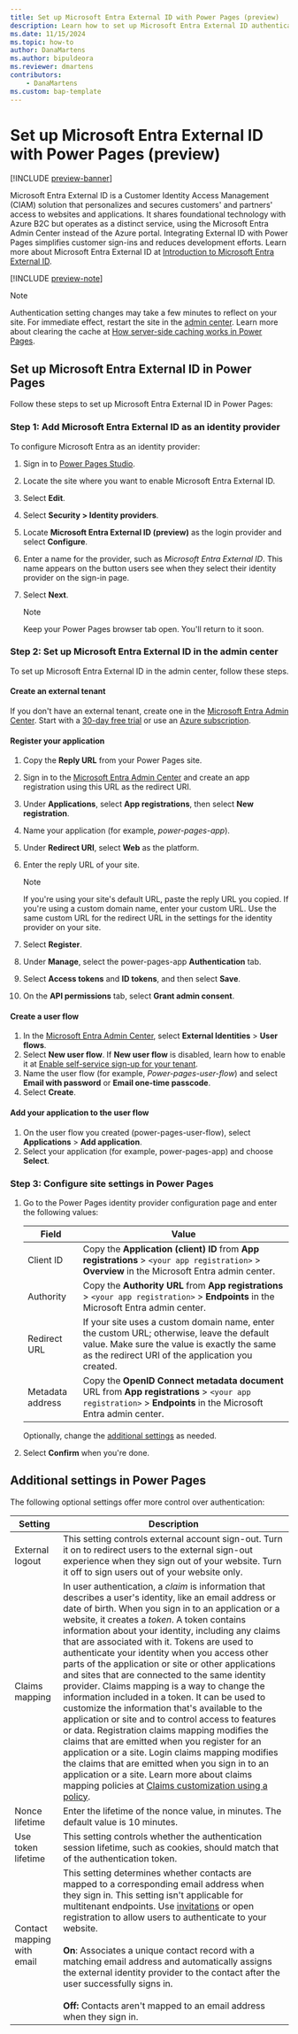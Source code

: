 ```yaml
---
title: Set up Microsoft Entra External ID with Power Pages (preview)
description: Learn how to set up Microsoft Entra External ID authentication for sites created with Power Pages.
ms.date: 11/15/2024
ms.topic: how-to
author: DanaMartens
ms.author: bipuldeora
ms.reviewer: dmartens
contributors:
    - DanaMartens
ms.custom: bap-template
---
```


# Set up Microsoft Entra External ID with Power Pages (preview)

[!INCLUDE [preview-banner](~/../shared-content/shared/preview-includes/preview-banner.md)]

Microsoft Entra External ID is a Customer Identity Access Management (CIAM) solution that personalizes and secures customers' and partners' access to websites and applications. It shares foundational technology with Azure B2C but operates as a distinct service, using the Microsoft Entra Admin Center instead of the Azure portal. Integrating External ID with Power Pages simplifies customer sign-ins and reduces development efforts. Learn more about Microsoft Entra External ID at [Introduction to Microsoft Entra External ID](/entra/external-id/external-identities-overview).

[!INCLUDE [preview-note](~/../shared-content/shared/preview-includes/preview-note-pp.md)]

> [!NOTE]
> Authentication setting changes may take a few minutes to reflect on your site. For immediate effect, restart the site in the [admin center](../../admin/admin-overview.md). Learn more about clearing the cache at [How server-side caching works in Power Pages](../../admin/clear-server-side-cache.md).

## Set up Microsoft Entra External ID in Power Pages

Follow these steps to set up Microsoft Entra External ID in Power Pages:

### Step 1: Add Microsoft Entra External ID as an identity provider

To configure Microsoft Entra as an identity provider:

1. Sign in to [Power Pages Studio](https://make.powerpages.microsoft.com).
1. Locate the site where you want to enable Microsoft Entra External ID.
1. Select **Edit**.
1. Select **Security > Identity providers**.
1. Locate **Microsoft Entra External ID (preview)** as the login provider and select **Configure**.
1. Enter a name for the provider, such as *Microsoft Entra External ID*. This name appears on the button users see when they select their identity provider on the sign-in page.
1. Select **Next**.

    > [!NOTE]
    > Keep your Power Pages browser tab open. You'll return to it soon.

### Step 2: Set up Microsoft Entra External ID in the admin center

To set up Microsoft Entra External ID in the admin center, follow these steps.

#### Create an external tenant

If you don't have an external tenant, create one in the [Microsoft Entra Admin Center](https://entra.microsoft.com/#home). Start with a [30-day free trial](/entra/external-id/customers/quickstart-trial-setup) or use an [Azure subscription](/entra/external-id/customers/quickstart-tenant-setup).

#### Register your application

1. Copy the **Reply URL** from your Power Pages site.
1. Sign in to the [Microsoft Entra Admin Center](https://entra.microsoft.com/#home) and create an app registration using this URL as the redirect URI.
1. Under **Applications**, select **App registrations**, then select **New registration**.
1. Name your application (for example, *power-pages-app*).
1. Under **Redirect URI**, select **Web** as the platform.
1. Enter the reply URL of your site.

    > [!NOTE]
    > If you're using your site's default URL, paste the reply URL you copied. If you're using a custom domain name, enter your custom URL. Use the same custom URL for the redirect URL in the settings for the identity provider on your site.

1. Select **Register**.
1. Under **Manage**, select the power-pages-app **Authentication** tab.
1. Select **Access tokens** and **ID tokens**, and then select **Save**.
1. On the **API permissions** tab, select **Grant admin consent**.

#### Create a user flow

1. In the [Microsoft Entra Admin Center](https://entra.microsoft.com/#home), select **External Identities** > **User flows**.
1. Select **New user flow**. If **New user flow** is disabled, learn how to enable it at [Enable self-service sign-up for your tenant](/entra/external-id/self-service-sign-up-user-flow#enable-self-service-sign-up-for-your-tenant).
1. Name the user flow (for example, *Power-pages-user-flow*) and select **Email with password** or **Email one-time passcode**.
1. Select **Create**.

#### Add your application to the user flow

1. On the user flow you created (power-pages-user-flow), select **Applications** > **Add application**.
1. Select your application (for example, power-pages-app) and choose **Select**.  

### Step 3: Configure site settings in Power Pages

1. Go to the Power Pages identity provider configuration page and enter the following values:

    | Field              | Value                                                                                                                      |
    |--------------------|----------------------------------------------------------------------------------------------------------------------------------|
    | Client ID      | Copy the **Application (client) ID** from **App registrations** > `<your app registration>` > **Overview** in the Microsoft Entra admin center. |
    | Authority     | Copy the **Authority URL** from **App registrations** > `<your app registration>` > **Endpoints** in the Microsoft Entra admin center.           |
    | Redirect URL   | If your site uses a custom domain name, enter the custom URL; otherwise, leave the default value. Make sure the value is exactly the same as the redirect URI of the application you created. |
    | Metadata address | Copy the **OpenID Connect metadata document** URL from **App registrations** > `<your app registration>` > **Endpoints** in the Microsoft Entra admin center. |

    Optionally, change the [additional settings](#additional-settings-in-power-pages) as needed.

1. Select **Confirm** when you're done.

## Additional settings in Power Pages

The following optional settings offer more control over authentication:

| Setting                  | Description                                                                 |
|--------------------------|-----------------------------------------------------------------------------|
| External logout          | This setting controls external account sign-out. Turn it on to redirect users to the external sign-out experience when they sign out of your website. Turn it off to sign users out of your website only.                         |
| Claims mapping           | In user authentication, a *claim* is information that describes a user's identity, like an email address or date of birth. When you sign in to an application or a website, it creates a *token*. A token contains information about your identity, including any claims that are associated with it. Tokens are used to authenticate your identity when you access other parts of the application or site or other applications and sites that are connected to the same identity provider. Claims mapping is a way to change the information included in a token. It can be used to customize the information that's available to the application or site and to control access to features or data. Registration claims mapping modifies the claims that are emitted when you register for an application or a site. Login claims mapping modifies the claims that are emitted when you sign in to an application or a site. Learn more about claims mapping policies at [Claims customization using a policy](/entra/identity-platform/reference-claims-customization).       |
| Nonce lifetime           | Enter the lifetime of the nonce value, in minutes. The default value is 10 minutes.                        |
| Use token lifetime       | This setting controls whether the authentication session lifetime, such as cookies, should match that of the authentication token.            |
| Contact mapping with email | This setting determines whether contacts are mapped to a corresponding email address when they sign in. This setting isn't applicable for multitenant endpoints. Use [invitations](../invite-contacts.md) or open registration to allow users to authenticate to your website. </br></br>**On**: Associates a unique contact record with a matching email address and automatically assigns the external identity provider to the contact after the user successfully signs in. </br></br>**Off:** Contacts aren't mapped to an email address when they sign in. |
